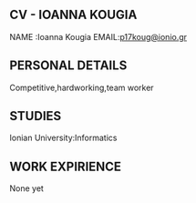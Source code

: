 ## CV - IOANNA KOUGIA
NAME :Ioanna Kougia 
EMAIL:p17koug@ionio.gr
## PERSONAL DETAILS
Competitive,hardworking,team worker
## STUDIES
Ionian University:Informatics
## WORK EXPIRIENCE 
None yet




